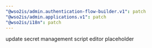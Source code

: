 ```yaml
---
"@wso2is/admin.authentication-flow-builder.v1": patch
"@wso2is/admin.applications.v1": patch
"@wso2is/i18n": patch
---
```


update secret management script editor placeholder
